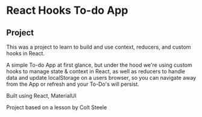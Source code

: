 # React Hooks To-do App

## Project

This was a project to learn to build and use context, reducers, and custom hooks in React.

A simple To-do App at first glance, but under the hood we're using custom hooks to manage state & context in React, as well as reducers to handle data and update localStorage on a users browser, so you can navigate away from the App or refresh and your To-Do's will persist.

Built using React, MaterialUI

Project based on a lesson by Colt Steele
